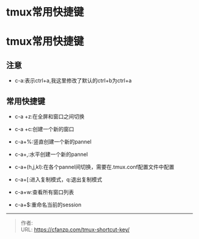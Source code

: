 # tmux常用快捷键

# tmux常用快捷键
## 注意
-  c-a:表示ctrl+a,我这里修改了默认的ctrl+b为ctrl+a

## 常用快捷键
- c-a +z:在全屏和窗口之间切换
- c-a +c:创建一个新的窗口
- c-a+%:竖直创建一个新的pannel
- c-a+,:水平创建一个新的pannel
- c-a+(h,j,kl):在各个pannel间切换，需要在.tmux.conf配置文件中配置
- c-a+[:进入复制模式，q:退出复制模式

- c-a+w:查看所有窗口列表
- c-a+$:重命名当前的session


---

> 作者:   
> URL: https://cfanzp.com/tmux-shortcut-key/  

